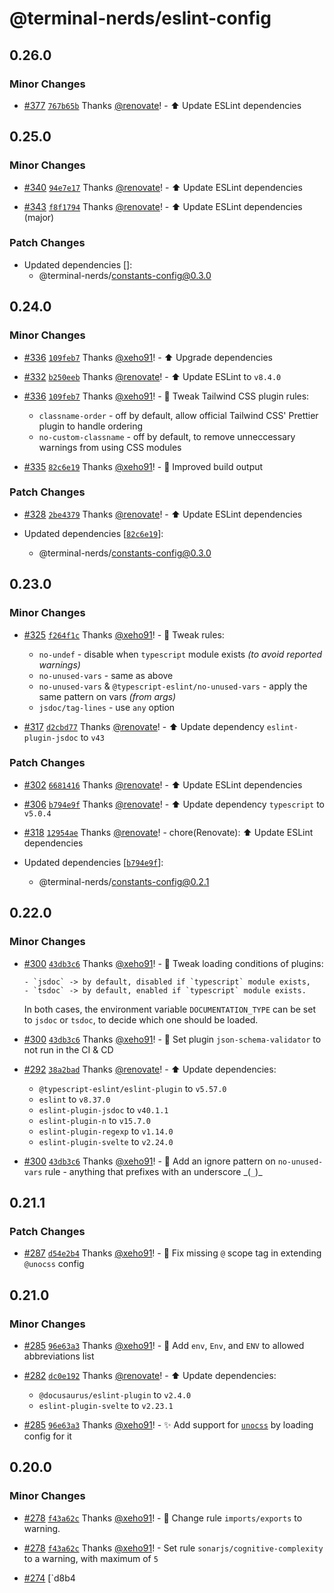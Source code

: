 # @terminal-nerds/eslint-config<!-- markdownlint-disable line-length list-marker-space no-duplicate-header ul-style ul-indent no-bare-urls -->

## 0.26.0

### Minor Changes

-   [#377](https://github.com/terminal-nerds/configs/pull/377) [`767b65b`](https://github.com/terminal-nerds/configs/commit/767b65b8787a6a811c60a7dceb1114fb6c7244b5) Thanks [@renovate](https://github.com/apps/renovate)! - ⬆️ Update ESLint dependencies

## 0.25.0

### Minor Changes

-   [#340](https://github.com/terminal-nerds/configs/pull/340) [`94e7e17`](https://github.com/terminal-nerds/configs/commit/94e7e17233a367eb08dd4e7617ed14bd72dea34d) Thanks [@renovate](https://github.com/apps/renovate)! - ⬆️ Update ESLint dependencies

-   [#343](https://github.com/terminal-nerds/configs/pull/343) [`f8f1794`](https://github.com/terminal-nerds/configs/commit/f8f1794068512567f43258f8b7c5fd4657453c60) Thanks [@renovate](https://github.com/apps/renovate)! - ⬆️ Update ESLint dependencies (major)

### Patch Changes

-   Updated dependencies []:
    -   @terminal-nerds/constants-config@0.3.0

## 0.24.0

### Minor Changes

-   [#336](https://github.com/terminal-nerds/configs/pull/336) [`109feb7`](https://github.com/terminal-nerds/configs/commit/109feb7777aa5e362a7565658d8229023d2b71b8) Thanks [@xeho91](https://github.com/xeho91)! - ⬆️ Upgrade dependencies

-   [#332](https://github.com/terminal-nerds/configs/pull/332) [`b250eeb`](https://github.com/terminal-nerds/configs/commit/b250eebb04530ee8f98a0d3ed246296e5d36835b) Thanks [@renovate](https://github.com/apps/renovate)! - ⬆️ Update ESLint to `v8.4.0`

-   [#336](https://github.com/terminal-nerds/configs/pull/336) [`109feb7`](https://github.com/terminal-nerds/configs/commit/109feb7777aa5e362a7565658d8229023d2b71b8) Thanks [@xeho91](https://github.com/xeho91)! - 🔧 Tweak Tailwind CSS plugin rules:

    -   `classname-order` - off by default, allow official Tailwind CSS' Prettier plugin to handle ordering
    -   `no-custom-classname` - off by default, to remove unneccessary warnings from using CSS modules

-   [#335](https://github.com/terminal-nerds/configs/pull/335) [`82c6e19`](https://github.com/terminal-nerds/configs/commit/82c6e19f5cd0db2b00f75ce4fccac8fa43d4777e) Thanks [@xeho91](https://github.com/xeho91)! - 🔧 Improved build output

### Patch Changes

-   [#328](https://github.com/terminal-nerds/configs/pull/328) [`2be4379`](https://github.com/terminal-nerds/configs/commit/2be437942ce5c0641063e8fa6f404f683a6dabbe) Thanks [@renovate](https://github.com/apps/renovate)! - ⬆️ Update ESLint dependencies

-   Updated dependencies [[`82c6e19`](https://github.com/terminal-nerds/configs/commit/82c6e19f5cd0db2b00f75ce4fccac8fa43d4777e)]:
    -   @terminal-nerds/constants-config@0.3.0

## 0.23.0

### Minor Changes

-   [#325](https://github.com/terminal-nerds/configs/pull/325) [`f264f1c`](https://github.com/terminal-nerds/configs/commit/f264f1c60c4803b06e25f747863ba8ca9b9d3ffe) Thanks [@xeho91](https://github.com/xeho91)! - 🔧 Tweak rules:

    -   `no-undef` - disable when `typescript` module exists _(to avoid reported warnings)_
    -   `no-unused-vars` - same as above
    -   `no-unused-vars` & `@typescript-eslint/no-unused-vars` - apply the same pattern on vars _(from args)_
    -   `jsdoc/tag-lines` - use `any` option

-   [#317](https://github.com/terminal-nerds/configs/pull/317) [`d2cbd77`](https://github.com/terminal-nerds/configs/commit/d2cbd775311e1c82c859e2801250c3eb6f41ed43) Thanks [@renovate](https://github.com/apps/renovate)! - ⬆️ Update dependency `eslint-plugin-jsdoc` to `v43`

### Patch Changes

-   [#302](https://github.com/terminal-nerds/configs/pull/302) [`6681416`](https://github.com/terminal-nerds/configs/commit/6681416d757e8a5d22304db5eec87e4ad23c44ea) Thanks [@renovate](https://github.com/apps/renovate)! - ⬆️ Update ESLint dependencies

-   [#306](https://github.com/terminal-nerds/configs/pull/306) [`b794e9f`](https://github.com/terminal-nerds/configs/commit/b794e9f973d4b5654d4250891a8c353fbbc78934) Thanks [@renovate](https://github.com/apps/renovate)! - ⬆️ Update dependency `typescript` to `v5.0.4`

-   [#318](https://github.com/terminal-nerds/configs/pull/318) [`12954ae`](https://github.com/terminal-nerds/configs/commit/12954ae77a086c670115dab581752baa1a9cc9d8) Thanks [@renovate](https://github.com/apps/renovate)! - chore(Renovate): ⬆️ Update ESLint dependencies

-   Updated dependencies [[`b794e9f`](https://github.com/terminal-nerds/configs/commit/b794e9f973d4b5654d4250891a8c353fbbc78934)]:
    -   @terminal-nerds/constants-config@0.2.1

## 0.22.0

### Minor Changes

-   [#300](https://github.com/terminal-nerds/configs/pull/300) [`43db3c6`](https://github.com/terminal-nerds/configs/commit/43db3c602ff4b2a22994c095be421aa6181b3e93) Thanks [@xeho91](https://github.com/xeho91)! - 🔧 Tweak loading conditions of plugins:

        - `jsdoc` -> by default, disabled if `typescript` module exists,
        - `tsdoc` -> by default, enabled if `typescript` module exists.

    In both cases,
    the environment variable `DOCUMENTATION_TYPE` can be set to `jsdoc` or `tsdoc`,
    to decide which one should be loaded.

-   [#300](https://github.com/terminal-nerds/configs/pull/300) [`43db3c6`](https://github.com/terminal-nerds/configs/commit/43db3c602ff4b2a22994c095be421aa6181b3e93) Thanks [@xeho91](https://github.com/xeho91)! - 🔧 Set plugin `json-schema-validator` to not run in the CI & CD

-   [#292](https://github.com/terminal-nerds/configs/pull/292) [`38a2bad`](https://github.com/terminal-nerds/configs/commit/38a2bad1cba618042f1a699c425a0a00a700f614) Thanks [@renovate](https://github.com/apps/renovate)! - ⬆️ Update dependencies:

    -   `@typescript-eslint/eslint-plugin` to `v5.57.0`
    -   `eslint` to `v8.37.0`
    -   `eslint-plugin-jsdoc` to `v40.1.1`
    -   `eslint-plugin-n` to `v15.7.0`
    -   `eslint-plugin-regexp` to `v1.14.0`
    -   `eslint-plugin-svelte` to `v2.24.0`

-   [#300](https://github.com/terminal-nerds/configs/pull/300) [`43db3c6`](https://github.com/terminal-nerds/configs/commit/43db3c602ff4b2a22994c095be421aa6181b3e93) Thanks [@xeho91](https://github.com/xeho91)! - 🔧 Add an ignore pattern on `no-unused-vars` rule - anything that prefixes with an underscore _(`_`)\_

## 0.21.1

### Patch Changes

-   [#287](https://github.com/terminal-nerds/configs/pull/287) [`d54e2b4`](https://github.com/terminal-nerds/configs/commit/d54e2b43e99669400b21d57c54fdc01b93059e00) Thanks [@xeho91](https://github.com/xeho91)! - 🐛 Fix missing `@` scope tag in extending `@unocss` config

## 0.21.0

### Minor Changes

-   [#285](https://github.com/terminal-nerds/configs/pull/285) [`96e63a3`](https://github.com/terminal-nerds/configs/commit/96e63a3fa66e2f573bb1478aa1bb369808d2928c) Thanks [@xeho91](https://github.com/xeho91)! - 🔧 Add `env`, `Env`, and `ENV` to allowed abbreviations list

-   [#282](https://github.com/terminal-nerds/configs/pull/282) [`dc0e192`](https://github.com/terminal-nerds/configs/commit/dc0e19290211ed98de233655c0dd1ce9013ae9a5) Thanks [@renovate](https://github.com/apps/renovate)! - ⬆️ Update dependencies:

    -   `@docusaurus/eslint-plugin` to `v2.4.0`
    -   `eslint-plugin-svelte` to `v2.23.1`

-   [#285](https://github.com/terminal-nerds/configs/pull/285) [`96e63a3`](https://github.com/terminal-nerds/configs/commit/96e63a3fa66e2f573bb1478aa1bb369808d2928c) Thanks [@xeho91](https://github.com/xeho91)! - ✨ Add support for [`unocss`](https://github.com/unocss/unocss) by loading config for it

## 0.20.0

### Minor Changes

-   [#278](https://github.com/terminal-nerds/configs/pull/278) [`f43a62c`](https://github.com/terminal-nerds/configs/commit/f43a62c3d11b4a812613c50a5f8468ab73aed571) Thanks [@xeho91](https://github.com/xeho91)! - 🔧 Change rule `imports/exports` to warning.

-   [#278](https://github.com/terminal-nerds/configs/pull/278) [`f43a62c`](https://github.com/terminal-nerds/configs/commit/f43a62c3d11b4a812613c50a5f8468ab73aed571) Thanks [@xeho91](https://github.com/xeho91)! - Set rule `sonarjs/cognitive-complexity` to a warning, with maximum of `5`

-   [#274](https://github.com/terminal-nerds/configs/pull/274) [`d8b4
